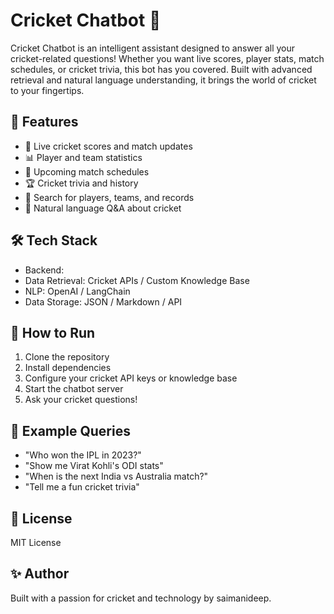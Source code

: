 
# Cricket Chatbot 🏏

Cricket Chatbot is an intelligent assistant designed to answer all your cricket-related questions! Whether you want live scores, player stats, match schedules, or cricket trivia, this bot has you covered. Built with advanced retrieval and natural language understanding, it brings the world of cricket to your fingertips.


## 🚀 Features
- 🏏 Live cricket scores and match updates
- 📊 Player and team statistics
- 📅 Upcoming match schedules
- 🏆 Cricket trivia and history
- 🔎 Search for players, teams, and records
- 💬 Natural language Q&A about cricket


## 🛠 Tech Stack
- Backend: 
- Data Retrieval: Cricket APIs / Custom Knowledge Base
- NLP: OpenAI / LangChain
- Data Storage: JSON / Markdown / API


## 📁 How to Run
1. Clone the repository
2. Install dependencies
3. Configure your cricket API keys or knowledge base
4. Start the chatbot server
5. Ask your cricket questions!


## 🧪 Example Queries
- "Who won the IPL in 2023?"
- "Show me Virat Kohli's ODI stats"
- "When is the next India vs Australia match?"
- "Tell me a fun cricket trivia"



## 📌 License
MIT License


## ✨ Author
Built with a passion for cricket and technology by saimanideep.

